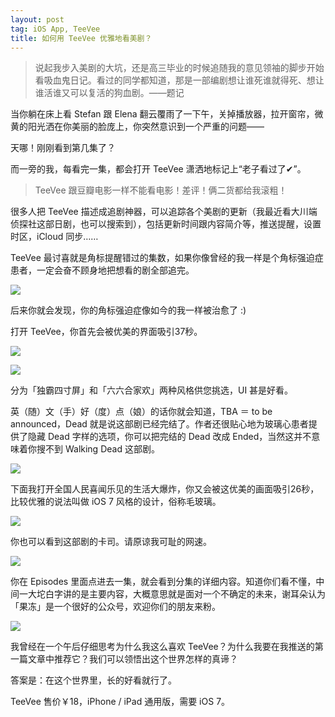 ```yaml
---
layout: post
tag: iOS App, TeeVee
title: 如何用 TeeVee 优雅地看美剧？
---
```


>说起我步入美剧的大坑，还是高三毕业的时候追随我的意见领袖的脚步开始看吸血鬼日记。看过的同学都知道，那是一部编剧想让谁死谁就得死、想让谁活谁又可以复活的狗血剧。——题记

当你躺在床上看 Stefan 跟 Elena 翻云覆雨了一下午，关掉播放器，拉开窗帘，微黄的阳光洒在你美丽的脸庞上，你突然意识到一个严重的问题——

天哪！刚刚看到第几集了？

而一旁的我，每看完一集，都会打开 TeeVee 潇洒地标记上“老子看过了✔”。

>TeeVee 跟豆瓣电影一样不能看电影！差评！俩二货都给我滚粗！

很多人把 TeeVee 描述成追剧神器，可以追踪各个美剧的更新（我最近看大川端侦探社这部日剧，也可以搜索到），包括更新时间跟内容简介等，推送提醒，设置时区，iCloud 同步……

TeeVee 最讨喜就是角标提醒错过的集数，如果你像曾经的我一样是个角标强迫症患者，一定会奋不顾身地把想看的剧全部追完。

![](http://mmbiz.qpic.cn/mmbiz/VgkPiaf2BgBhwG3Vm2924EiaictrbA7H8YxMr1KNiafiaAMqc5jJxdCAhW78HM5Pib3yW5teacT9ic8klS2HUnianAGmkA/640?wxfrom=5&wx_lazy=1)

后来你就会发现，你的角标强迫症像如今的我一样被治愈了 :)

打开 TeeVee，你首先会被优美的界面吸引37秒。

![](http://mmbiz.qpic.cn/mmbiz/VgkPiaf2BgBhwG3Vm2924EiaictrbA7H8YxmYXbGk06AeKsrtPAtQ400TdoLoH6JChicgeI9cD5vK9NhshoUvjaTEw/640?wxfrom=5&wx_lazy=1)

![](http://mmbiz.qpic.cn/mmbiz/VgkPiaf2BgBhwG3Vm2924EiaictrbA7H8Yx0dsec6k03QciaK9hiaqRCia91GA5t6WKV5lDBaMVlsSSxQ2Pr05zK6lVA/640?wxfrom=5&wx_lazy=1)

分为「独霸四寸屏」和「六六合家欢」两种风格供您挑选，UI 甚是好看。

英（随）文（手）好（度）点（娘）的话你就会知道，TBA ＝ to be announced，Dead 就是说这部剧已经完结了。作者还很贴心地为玻璃心患者提供了隐藏 Dead 字样的选项，你可以把完结的 Dead 改成 Ended，当然这并不意味着你搜不到 Walking Dead 这部剧。

![](http://mmbiz.qpic.cn/mmbiz/VgkPiaf2BgBhwG3Vm2924EiaictrbA7H8YxTKAmcEcK3hy5TfnqqBWgk4kDIczgDic7WETutvAgl1y8NiaXK1icrIUpA/640?wxfrom=5&wx_lazy=1)

下面我打开全国人民喜闻乐见的生活大爆炸，你又会被这优美的画面吸引26秒，比较优雅的说法叫做 iOS 7 风格的设计，俗称毛玻璃。

![](http://mmbiz.qpic.cn/mmbiz/VgkPiaf2BgBhwG3Vm2924EiaictrbA7H8YxryAHhUxy7tHjrswh9iak8lqsXtW4D45wM9hTI8qRUXj3Oc9DUsIn5ZQ/640?wxfrom=5&wx_lazy=1)

你也可以看到这部剧的卡司。请原谅我可耻的网速。

![](http://mmbiz.qpic.cn/mmbiz/VgkPiaf2BgBhwG3Vm2924EiaictrbA7H8YxgnjvltraHGwFqN9cTFmZXjsJBeiaa5xYOT8lRWVoV1qcIshHe7Zb94g/640?wxfrom=5&wx_lazy=1)

你在 Episodes 里面点进去一集，就会看到分集的详细内容。知道你们看不懂，中间一大坨白字讲的是主要内容，大概意思就是面对一个不确定的未来，谢耳朵认为「果冻」是一个很好的公众号，欢迎你们的朋友来粉。

![](http://mmbiz.qpic.cn/mmbiz/VgkPiaf2BgBhwG3Vm2924EiaictrbA7H8Yxybic6BlF8wdjtltlqpLTrPLlx8CeAH8JLb9LuGIZeBhEJ09Z8rVVf0g/640?wxfrom=5&wx_lazy=1)

我曾经在一个午后仔细思考为什么我这么喜欢 TeeVee？为什么我要在我推送的第一篇文章中推荐它？我们可以领悟出这个世界怎样的真谛？

答案是：在这个世界里，长的好看就行了。

TeeVee 售价￥18，iPhone / iPad 通用版，需要 iOS 7。